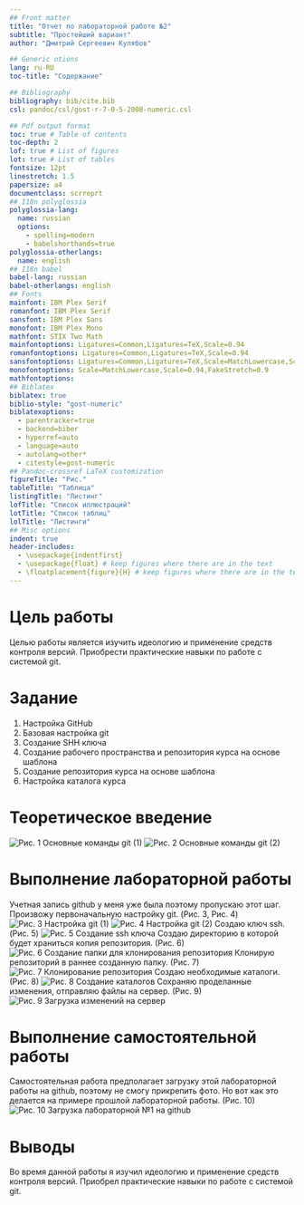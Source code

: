 ```yaml
---
## Front matter
title: "Отчет по лабораторной работе №2"
subtitle: "Простейший вариант"
author: "Дмитрий Сергеевич Кулябов"

## Generic otions
lang: ru-RU
toc-title: "Содержание"

## Bibliography
bibliography: bib/cite.bib
csl: pandoc/csl/gost-r-7-0-5-2008-numeric.csl

## Pdf output format
toc: true # Table of contents
toc-depth: 2
lof: true # List of figures
lot: true # List of tables
fontsize: 12pt
linestretch: 1.5
papersize: a4
documentclass: scrreprt
## I18n polyglossia
polyglossia-lang:
  name: russian
  options:
	- spelling=modern
	- babelshorthands=true
polyglossia-otherlangs:
  name: english
## I18n babel
babel-lang: russian
babel-otherlangs: english
## Fonts
mainfont: IBM Plex Serif
romanfont: IBM Plex Serif
sansfont: IBM Plex Sans
monofont: IBM Plex Mono
mathfont: STIX Two Math
mainfontoptions: Ligatures=Common,Ligatures=TeX,Scale=0.94
romanfontoptions: Ligatures=Common,Ligatures=TeX,Scale=0.94
sansfontoptions: Ligatures=Common,Ligatures=TeX,Scale=MatchLowercase,Scale=0.94
monofontoptions: Scale=MatchLowercase,Scale=0.94,FakeStretch=0.9
mathfontoptions:
## Biblatex
biblatex: true
biblio-style: "gost-numeric"
biblatexoptions:
  - parentracker=true
  - backend=biber
  - hyperref=auto
  - language=auto
  - autolang=other*
  - citestyle=gost-numeric
## Pandoc-crossref LaTeX customization
figureTitle: "Рис."
tableTitle: "Таблица"
listingTitle: "Листинг"
lofTitle: "Список иллюстраций"
lotTitle: "Список таблиц"
lolTitle: "Листинги"
## Misc options
indent: true
header-includes:
  - \usepackage{indentfirst}
  - \usepackage{float} # keep figures where there are in the text
  - \floatplacement{figure}{H} # keep figures where there are in the text
---
```


# Цель работы

Целью работы является изучить идеологию и применение средств контроля версий. Приобрести практические навыки по работе с системой git.

# Задание
1. Настройка GitHub
2. Базовая настройка git
3. Создание SHH ключа
4. Создание рабочего пространства и репозитория курса на основе шаблона
5. Создание репозитория курса на основе шаблона
6. Настройка каталога курса

# Теоретическое введение
![Рис. 1 Основные команды git (1)](image/1.png)
![Рис. 2 Основные команды git (2)](image/2.png)

# Выполнение лабораторной работы
Учетная запись github у меня уже была поэтому пропускаю этот шаг. Произвожу первоначальную настройку git. (Рис. 3, Рис. 4)
![Рис. 3 Настройка git (1)](image/3.png)
![Рис. 4 Настройка git (2)](Image/4.png)
Создаю ключ ssh. (Рис. 5)
![Рис. 5 Создание ssh ключа](image/5.png)
Создаю директорию в которой будет храниться копия репозитория. (Рис. 6)
![Рис. 6 Создание папки для клонирования репозитория](image/6.png)
Клонирую репозиторий в раннее созданную папку. (Рис. 7)
![Рис. 7 Клонирование репозитория](image/7.png)
Создаю необходимые каталоги. (Рис. 8)
![Рис. 8 Создание каталогов](image/8.png)
Сохраняю проделанные изменения, отправляю файлы на сервер. (Рис. 9)
![Рис. 9 Загрузка изменений на сервер](image/9.png)

# Выполнение самостоятельной работы
Самостоятельная работа предполагает загрузку этой лабораторной работы на github, поэтому не смогу прикрепить фото. Но вот как это делается на примере прошлой лабораторной работы. (Рис. 10)
![Рис. 10 Загрузка лабораторной №1 на github](image/10.png)

# Выводы
Во время данной работы я изучил идеологию и применение средств контроля версий. Приобрел практические навыки по работе с системой git.